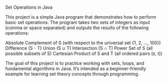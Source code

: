 Set Operations in Java

This project is a simple Java program that demonstrates how to perform basic set operations. The program takes two sets of integers as input (comma or space separated) and outputs the results of the following operations:

Absolute Complement of S (with respect to the universal set {1, 2, …, 100})
Difference (S - T)
Union (S ∪ T)
Intersection (S ∩ T)
Power Set of S (all possible subsets of S)
Cartesian Product of S and T (all ordered pairs (s, t))

The goal of this project is to practice working with sets, loops, and fundamental algorithms in Java. It’s intended as a beginner-friendly example for learning set theory concepts through programming.
